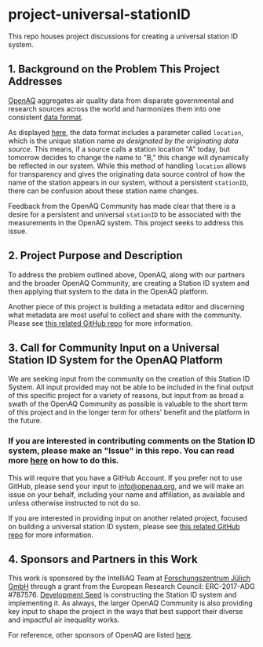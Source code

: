 # project-universal-stationID
This repo houses project discussions for creating a universal station ID system.

## 1. Background on the Problem This Project Addresses

[OpenAQ](https://openaq.org) aggregates air quality data from disparate governmental and research sources across the world and harmonizes them into one consistent [data format](https://github.com/openaq/openaq-data-format). 

As displayed [here](https://github.com/openaq/openaq-data-format), the data format includes a parameter called `location`, which is the unique station name _as designated by the originating data source_. This means, if a source calls a station location "A" today, but tomorrow decides to change the name to "B," this change will dynamically be reflected in our system. While this method of handling ``location`` allows for transparency and gives the originating data source control of how the name of the station appears in our system, without a persistent ``stationID``, there can be confusion about these station name changes.

Feedback from the OpenAQ Community has made clear that there is a desire for a persistent and universal ``stationID`` to be associated with the measurements in the OpenAQ system. This project seeks to address this issue. 


## 2. Project Purpose and Description

To address the problem outlined above, OpenAQ, along with our partners and the broader OpenAQ Community, are creating a Station ID system and then applying that system to the data in the OpenAQ platform. 

Another piece of this project is building a metadata editor and discerning what metadata are most useful to collect and share with the community. Please see [this related GitHub repo](https://github.com/openaq/project-metadata-format) for more information.


## 3. Call for Community Input on a Universal Station ID System for the OpenAQ Platform

We are seeking input from the community on the creation of this Station ID System. All input provided may not be able to be included in the final output of this specific project for a variety of reasons, but input from as broad a swath of the OpenAQ Community as possible is valuable to the short term of this project and in the longer term for others' benefit and the platform in the future.


### **If you are interested in contributing comments on the Station ID system, please make an "Issue" in this repo. You can read more [here](https://github.com/openaq/project-universal-stationID/issues/1#issue-404988531) on how to do this.** 

This will require that you have a GitHub Account. If you prefer not to use GitHub, please send your input to info@openaq.org, and we will make an issue on your behalf, including your name and affiliation, as available and unless otherwise instructed to not do so. 

If you are interested in providing input on another related project, focused on building a universal station ID system, please see [this related GitHub repo](https://github.com/openaq/project-metadata-format) for more information.


## 4. Sponsors and Partners in this Work

This work is sponsored by the IntelliAQ Team at [Forschungszentrum Jülich GmbH](http://www.fz-juelich.de/portal/DE/Home/home_node.html) through a grant from the European Research Council: ERC-2017-ADG #787576. [Development Seed](https://developmentseed.org/) is constructing the Station ID system and implementing it. As always, the larger OpenAQ Community is also providing key input to shape the project in the ways that best support their diverse and impactful air inequality works.

For reference, other sponsors of OpenAQ are listed [here](https://openaq.org/#/about).



